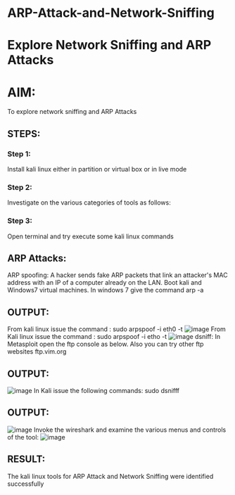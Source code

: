 # ARP-Attack-and-Network-Sniffing
# Explore Network Sniffing and ARP Attacks

# AIM:
To explore network sniffing and ARP Attacks
## STEPS:
### Step 1:
Install kali linux either in partition or virtual box or in live mode
### Step 2:
Investigate on the various categories of tools as follows:
### Step 3:
Open terminal and try execute some kali linux commands
## ARP Attacks:  
ARP spoofing: A hacker sends fake ARP packets that link an attacker's MAC address with an IP of a computer already on the LAN. 
Boot kali and Windows7 virtual machines.
In windows 7 give the command arp -a
## OUTPUT:
From kali linux issue the command :
sudo arpspoof -i eth0 -t <target system> <gateway>
![image](https://github.com/vithyasenthilkumar/ARP-Attack-and-Network-Sniffing/assets/127177445/2b189817-c9be-4b2f-a4a8-fc1aa6531e11)
From Kali linux issue the command : sudo arpspoof -i etho -t
![image](https://github.com/vithyasenthilkumar/ARP-Attack-and-Network-Sniffing/assets/127177445/6aac1a9e-b424-4c28-a24e-3810e17eb68c)
 dsniff:
In Metasploit open the ftp console as below. Also you can try other ftp websites ftp.vim.org
## OUTPUT:
![image](https://github.com/vithyasenthilkumar/ARP-Attack-and-Network-Sniffing/assets/127177445/f680d9a7-3814-4d78-8bde-cc1afb743cd4)
In Kali issue the following commands:
sudo dsnifff
## OUTPUT:
![image](https://github.com/vithyasenthilkumar/ARP-Attack-and-Network-Sniffing/assets/127177445/510f0e9f-01f6-49e9-a133-6a6296139154)
Invoke the wireshark and examine the various menus  and controls of the tool:
![image](https://github.com/vithyasenthilkumar/ARP-Attack-and-Network-Sniffing/assets/127177445/19c33e91-31d9-49f7-b0ba-542c7c26ee70)
## RESULT:
The kali linux tools for ARP Attack and Network Sniffing were identified successfully
